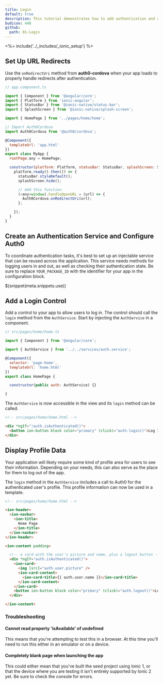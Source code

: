 ```yaml
---
title: Login
default: true
description: This tutorial demonstrates how to add authentication and authorization to an Ionic 2+ app.
budicon: 448
github:
  path: 01-Login
---
```

<%= include('../_includes/_ionic_setup') %>

## Set Up URL Redirects

Use the `onRedirectUri` method from **auth0-cordova** when your app loads to properly handle redirects after authentication.

```js
// app.component.ts

import { Component } from '@angular/core';
import { Platform } from 'ionic-angular';
import { StatusBar } from '@ionic-native/status-bar';
import { SplashScreen } from '@ionic-native/splash-screen';

import { HomePage } from '../pages/home/home';

// Import Auth0Cordova
import Auth0Cordova from '@auth0/cordova';

@Component({
  templateUrl: 'app.html'
})
export class MyApp {
  rootPage:any = HomePage;

  constructor(platform: Platform, statusBar: StatusBar, splashScreen: SplashScreen) {
    platform.ready().then(() => {
      statusBar.styleDefault();
      splashScreen.hide();

      // Add this function
      (<any>window).handleOpenURL = (url) => {
        Auth0Cordova.onRedirectUri(url);
      };

    });
  }
}
```

## Create an Authentication Service and Configure Auth0

To coordinate authentication tasks, it's best to set up an injectable service that can be reused across the application. This service needs methods for logging users in and out, as well as checking their authentication state. Be sure to replace `YOUR_PACKAGE_ID` with the identifier for your app in the configuration block.

${snippet(meta.snippets.use)}

## Add a Login Control

Add a control to your app to allow users to log in. The control should call the `login` method from the `AuthService`. Start by injecting the `AuthService` in a component.

```js
// src/pages/home/home.ts

import { Component } from '@angular/core';

import { AuthService } from '../../services/auth.service';

@Component({
  selector: 'page-home',
  templateUrl: 'home.html'
})
export class HomePage {

  constructor(public auth: AuthService) {}

}
```

The `AuthService` is now accessible in the view and its `login` method can be called.

```html
<!-- src/pages/home/home.html -->

<div *ngIf="!auth.isAuthenticated()">
  <button ion-button block color="primary" (click)="auth.login()">Log In</button>
</div>
```

## Display Profile Data

Your application will likely require some kind of profile area for users to see their information. Depending on your needs, this can also serve as the place for them to log out of the app.

The `login` method in the `AuthService` includes a call to Auth0 for the authenticated user's profile. This profile information can now be used in a template.

```html
<!-- src/pages/home/home.html -->

<ion-header>
  <ion-navbar>
    <ion-title>
      Home Page
    </ion-title>
  </ion-navbar>
</ion-header>

<ion-content padding>

  <!-- a card with the user's picture and name, plus a logout button -->
  <div *ngIf="auth.isAuthenticated()">
    <ion-card>
      <img [src]="auth.user.picture" />
      <ion-card-content>
        <ion-card-title>{{ auth.user.name }}</ion-card-title>
      </ion-card-content>
    </ion-card>
    <button ion-button block color="primary" (click)="auth.logout()">Logout</button>
  </div>

</ion-content>
```

### Troubleshooting

#### Cannot read property 'isAvailable' of undefined

This means that you're attempting to test this in a browser. At this time you'll need to run this either in an emulator or on a device.

#### Completely blank page when launching the app

This could either mean that you've built the seed project using Ionic 1, or that the device where you are testing it isn't entirely supported by Ionic 2 yet. Be sure to check the console for errors.

